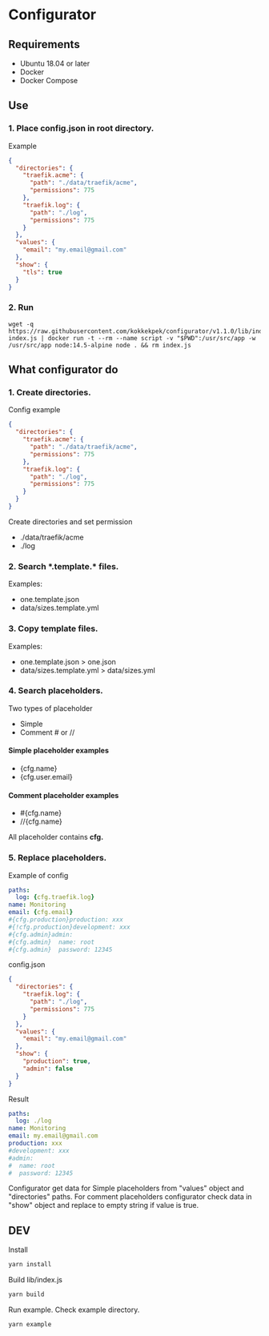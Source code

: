 # Configurator
## Requirements
* Ubuntu 18.04 or later
* Docker
* Docker Compose

## Use
### 1. Place config.json in root directory.
Example
```json
{
  "directories": {
    "traefik.acme": {
      "path": "./data/traefik/acme",
      "permissions": 775
    },
    "traefik.log": {
      "path": "./log",
      "permissions": 775
    }
  },
  "values": {
    "email": "my.email@gmail.com"
  },
  "show": {
    "tls": true
  }
}
```

### 2. Run
```
wget -q https://raw.githubusercontent.com/kokkekpek/configurator/v1.1.0/lib/index.js index.js | docker run -t --rm --name script -v "$PWD":/usr/src/app -w /usr/src/app node:14.5-alpine node . && rm index.js
```

## What configurator do
### 1. Create directories.
Config example
```json
{
  "directories": {
    "traefik.acme": {
      "path": "./data/traefik/acme",
      "permissions": 775
    },
    "traefik.log": {
      "path": "./log",
      "permissions": 775
    }
  }
}
```
Create directories and set permission
* ./data/traefik/acme
* ./log

### 2. Search \*.template.\* files.
Examples:
* one.template.json
* data/sizes.template.yml 

### 3. Copy template files.
Examples:
* one.template.json > one.json
* data/sizes.template.yml  > data/sizes.yml

### 4. Search placeholders.
Two types of placeholder
* Simple
* Comment \# or //

#### Simple placeholder examples
* {cfg.name}
* {cfg.user.email}

#### Comment placeholder examples
* \#{cfg.name}
* //{cfg.name}

All placeholder contains **cfg.**

### 5. Replace placeholders.
Example of config
```yaml
paths:
  log: {cfg.traefik.log}
name: Monitoring
email: {cfg.email}
#{cfg.production}production: xxx
#{!cfg.production}development: xxx
#{cfg.admin}admin:
#{cfg.admin}  name: root
#{cfg.admin}  password: 12345
```

config.json
```json
{
  "directories": {
    "traefik.log": {
      "path": "./log",
      "permissions": 775
    }
  },
  "values": {
    "email": "my.email@gmail.com"
  },
  "show": {
    "production": true,
    "admin": false
  }
}
```

Result
```yaml
paths:
  log: ./log
name: Monitoring
email: my.email@gmail.com
production: xxx
#development: xxx
#admin:
#  name: root
#  password: 12345
```

Configurator get data for Simple placeholders from "values" object and "directories" paths.
For comment placeholders configurator check data in "show" object and replace to empty string if value is true.

## DEV
Install
```sh
yarn install
```

Build lib/index.js
```sh
yarn build
```

Run example. Check example directory.
```sh
yarn example
```